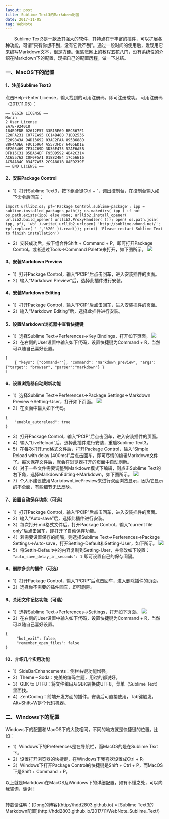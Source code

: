 ```yaml
---
layout: post
title: Sublime Text3的Markdown配置
date: 2017-11-05 
tag: WebNote
---
```


　　Sublime Text3是一款及其强大的软件，其特点在于丰富的插件，可以扩展各种功能，可谓“只有你想不到，没有它做不到”。通过一段时间的使用后，发现用它来编写Markdown文本，很是方便。但感觉网上的教程五花八门，没有系统性的介绍在Markdown下的配置，现把自己的配置历程，做一下总结。

### 一、MacOS下的配置

#### 1、注册Sublime Text3
点击Help→Enter License，输入找到的可用注册码，即可注册成功。
可用注册码（2017.11.05）：
```
—– BEGIN LICENSE —–
Morin
2 User License
EA7E-924018
184B9FDB 02612F57 33B15E69 BBC567F1
E20FA231 C077EA95 CC14B48B 71DD2536
E209843A 94D13692 03AC2FAA 895B688D
B8F4A0E6 FDC15964 A5573FD7 6405ED1E
6F205469 7F34C69D 3D36E475 52AF6A5B
DFD15C31 85BA64EF F95DD592 4B42C314
AC655762 C0F0F5A1 018824E4 17C56E16
AC5AA84C 034F7A53 2C9A801B 8AED239F
—— END LICENSE ——
```

#### 2、安装Package Control
- 1）打开Sublime Text3，按下组合键Ctrl + `，调出控制台，在控制台输入如下命令后回车：
```
import urllib2,os; pf='Package Control.sublime-package'; ipp = sublime.installed_packages_path(); os.makedirs( ipp ) if not os.path.exists(ipp) else None; urllib2.install_opener( urllib2.build_opener( urllib2.ProxyHandler( ))); open( os.path.join( ipp, pf), 'wb' ).write( urllib2.urlopen( 'http://sublime.wbond.net/'; +pf.replace( ' ','%20' )).read()); print( 'Please restart Sublime Text to finish installation')
```
- 2）安装成功后，按下组合件Shift + Command + P，即可打开Package Control。或者通过Tools→Command Palette来打开，如下图所示。
![](/images/posts/WebNote/SublimeText/1.png)


#### 3、安装Markdown Preview
- 1）打开Package Control，输入“PCIP”后点击回车，进入安装插件的页面。        
- 2）输入“Markdown Preview”后，选择此插件进行安装。

#### 4、安装Markdown Editing
- 1）打开Package Control，输入“PCIP”后点击回车，进入安装插件的页面。
- 2）输入“Markdown Editing”后，选择此插件进行安装。

#### 5、设置Markdown浏览器中查看快捷键
- 1）选择Sublime Text→Perferences→Key Bindings，打开如下页面。
![](/images/posts/WebNote/SublimeText/2.png)
- 2）在右侧的User设置中输入如下代码，设置快捷键为Command + R，当然可以随自己喜好设置。
```
[
    { "keys": ["command+r"], "command": "markdown_preview", "args": {"target": "browser", "parser":"markdown"} }
]
```

#### 6、设置浏览器自动刷新功能
- 1）选择Sublime Text→Perferences→Package Settings→Markdown Preview→Setting-User，打开如下页面。
![](/images/posts/WebNote/SublimeText/3.png)
- 2）在页面中输入如下代码。
```
{
    "enable_autoreload": true
}
```
- 3）打开Package Control，输入“PCIP”后点击回车，进入安装插件的页面。
- 4）输入“LiveReload”后，选择此插件进行安装，重启Sublime Text3。
- 5）在每次打开.md格式文件后，打开Package Control，输入“Simple Reload with delay (400ms)”后点击回车，即可尽情的编辑Markdown文件了。每次保存文件后，就会在浏览器打开的页面中自动刷新。
- 6）对于一些文件需要调整到Markdown模式下编辑，则点击Sublime Text的右下角，选择MarkdownEditing→Markdown，如下图所示。
![](/images/posts/WebNote/SublimeText/4.png)
- 7）个人不建议使用MarkdownLivePreview来进行双面浏览显示，因为它显示的不全面，有些细节无法反映。

#### 7、设置自动保存功能（可选）
- 1）打开Package Control，输入“PCIP”后点击回车，进入安装插件的页面。
- 2）输入“Auto-save”后，选择此插件进行安装。
- 3）每次打开.md格式文件后，打开Package Control，输入“current file only”后点击回车，即打开了自动保存功能。
- 4）若需要设置保存的间隔，则选择Sublime Text→Perferences→Package Settings→Auto-save，打开Setting-Default和Setting-User，如下所示。
![](/images/posts/WebNote/SublimeText/5.png)
- 5）将Settin-Default中的内容复制到Setting-User，并修改如下设置：
`"auto_save_delay_in_seconds": 1`
即可设置自己的保存间隔。

#### 8、删除多余的插件（可选）
- 1）打开Package Control，输入“PCRP”后点击回车，进入删除插件的页面。
- 2）选择你不需要的插件回车，即可删除。

#### 9、关闭文件记忆功能（可选）
- 1）选择Sublime Text→Perferences→Settings，打开如下页面。
![](/images/posts/WebNote/SublimeText/6.png)
- 2）在右侧的User设置中输入如下代码，设置快捷键为Command + R，当然可以随自己喜好设置。
```
{
     "hot_exit": false,
     "remember_open_files": false
}
```

#### 10、介绍几个实用功能
- 1）SideBarEnhancements：侧栏右键功能增强。
- 2）Theme – Soda：完美的编码主题，用过的都说好。
- 3）GBK to UTF8：将文件编码从GBK转换成UTF8，菜单（Sublime Text）里面找。
- 4）ZenCoding：前端开发方面的插件。安装后可直接使用，Tab键触发，Alt+Shift+W是个代码机器。
  
### 二、Windows下的配置
Windows下的配置和MacOS下的大致相同，不同的地方就是快捷键的位置。比如：   

- 1）Windows下的Preferences是在导航栏，而MacOS的是在Sublime Text下。
- 2）设置打开浏览器的快捷键，在Windows下我喜欢设置成Ctrl + R。
- 3）Windows下打开Package Control的快捷键是Shift + Ctrl + P，而MacOS下是Shift + Command + P。

以上就是Markdown在MacOS及Windows下的详细配置，如有不懂之处，可以向我咨询，谢谢！

<br>
转载请注明：[Dong的博客](http://hdd2803.github.io) » [Sublime Text3的Markdown配置](http://hdd2803.github.io/2017/11/WebNote_Sublime_Text/)  



